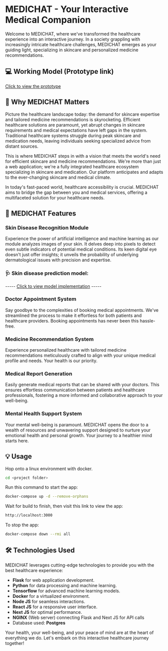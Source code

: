 # MEDICHAT - Your Interactive Medical Companion

Welcome to MEDICHAT, where we've transformed the healthcare experience into an interactive journey. In a society grappling with increasingly intricate healthcare challenges, MEDICHAT emerges as your guiding light, specializing in skincare and personalized medicine recommendations.

## 💻 Working Model (Prototype link)

[Click to view the prototype](https://medichat.redsoc.in)

## 🌟 Why MEDICHAT Matters

Picture the healthcare landscape today: the demand for skincare expertise and tailored medicine recommendations is skyrocketing. Efficient healthcare solutions are paramount, yet abrupt changes in skincare requirements and medical expectations have left gaps in the system. Traditional healthcare systems struggle during peak skincare and medication needs, leaving individuals seeking specialized advice from distant sources.

This is where MEDICHAT steps in with a vision that meets the world's need for efficient skincare and medicine recommendations. We're more than just a web application; we're a fully integrated healthcare ecosystem specializing in skincare and medication. Our platform anticipates and adapts to the ever-changing skincare and medical climate.

In today's fast-paced world, healthcare accessibility is crucial. MEDICHAT aims to bridge the gap between you and medical services, offering a multifaceted solution for your healthcare needs.

## 🚀 MEDICHAT Features

### Skin Disease Recognition Module

Experience the power of artificial intelligence and machine learning as our module analyzes images of your skin. It delves deep into pixels to detect even subtle indicators of potential medical conditions. Its keen digital eye doesn't just offer insights; it unveils the probability of underlying dermatological issues with precision and expertise.

### 🩺 Skin disease prediction model: 
----- [Click to view model implementation](https://github.com/midhunvnadh/sc_chat/blob/master/backend/train.ipynb) -----

### Doctor Appointment System

Say goodbye to the complexities of booking medical appointments. We've streamlined the process to make it effortless for both patients and healthcare providers. Booking appointments has never been this hassle-free.

### Medicine Recommendation System

Experience personalized healthcare with tailored medicine recommendations meticulously crafted to align with your unique medical profile and needs. Your health is our priority.

### Medical Report Generation

Easily generate medical reports that can be shared with your doctors. This ensures effortless communication between patients and healthcare professionals, fostering a more informed and collaborative approach to your well-being.

### Mental Health Support System

Your mental well-being is paramount. MEDICHAT opens the door to a wealth of resources and unwavering support designed to nurture your emotional health and personal growth. Your journey to a healthier mind starts here.

## 💡 Usage

Hop onto a linux environment with docker.

```bash
cd <project folder>
```

Run this command to start the app:

```bash
docker-compose up -d --remove-orphans
```

Wait for build to finish, then visit this link to view the app:

```bash
http://localhost:3000
```

To stop the app:

```bash
docker-compose down --rmi all
```

## 🛠️ Technologies Used

MEDICHAT leverages cutting-edge technologies to provide you with the best healthcare experience:

- **Flask** for web application development.
- **Python** for data processing and machine learning.
- **Tensorflow** for advanced machine learning models.
- **Docker** for a virtualized environment.
- **Node JS** for seamless interactions.
- **React JS** for a responsive user interface.
- **Next JS** for optimal performance.
- **NGINX** (Web server) connecting Flask and Next JS for API calls
- Database used: **Postgres**

Your health, your well-being, and your peace of mind are at the heart of everything we do. Let's embark on this interactive healthcare journey together!
